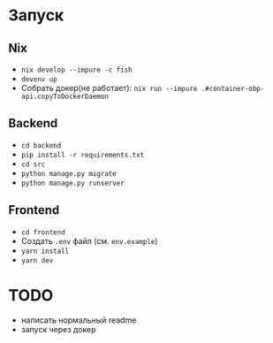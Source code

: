 # Запуск

## Nix

-   `nix develop --impure -c fish`
-   `devenv up`
-   Собрать докер(не работает):
    `nix run --impure .#container-obp-api.copyToDockerDaemon`

## Backend

-   `cd backend`
-   `pip install -r requirements.txt`
-   `cd src`
-   `python manage.py migrate`
-   `python manage.py runserver`

## Frontend

-   `cd frontend`
-   Создать `.env` файл (см. `env.example`)
-   `yarn install`
-   `yarn dev`

# TODO

-   написать нормальный readme
-   запуск через докер
